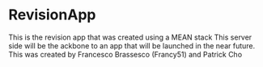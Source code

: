 # RevisionApp
This is the revision app that was created using a MEAN stack
This server side will be the ackbone to  an app that will be launched in the near future.
This was created by Francesco Brassesco (Francy51) and Patrick Cho
